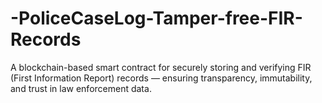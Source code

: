 # -PoliceCaseLog-Tamper-free-FIR-Records
A blockchain-based smart contract for securely storing and verifying FIR (First Information Report) records — ensuring transparency, immutability, and trust in law enforcement data.
